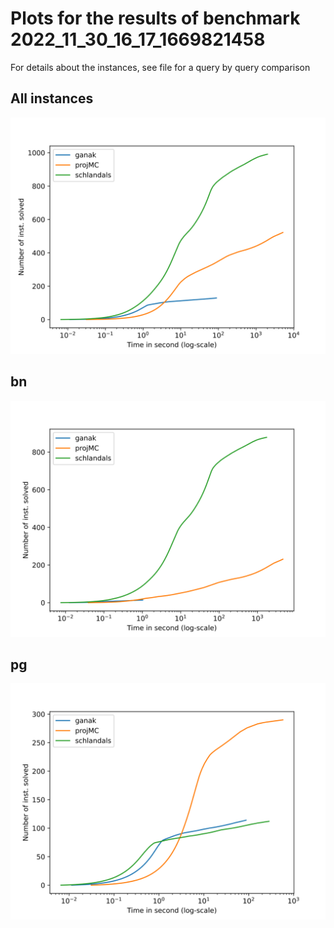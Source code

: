 # Plots for the results of benchmark 2022_11_30_16_17_1669821458

For details about the instances, see file for a query by query comparison
## All instances
![](./cactus.svg)
## bn
![](./cactus_bn.svg)
## pg
![](./cactus_pg.svg)
